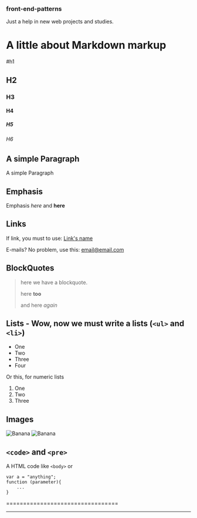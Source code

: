 ### front-end-patterns
Just a help in new web projects and studies.

# A little about Markdown markup

#h1
## H2
### H3
#### H4
##### H5
###### H6

## A simple Paragraph
A simple Paragraph

## Emphasis
Emphasis _here_ and **here**

## Links
If link, you must to use: [Link's name](http://google.com "any message here!")

E-mails? No problem, use this: <email@email.com>

## BlockQuotes

> here we have a blockquote.
> 
> here **too**
>
> and here _again_

## Lists - Wow, now we must write a lists (`<ul>` and `<li>`)

* One
* Two
* Three
* Four

Or this, for numeric lists

1. One
2. Two
3. Three

## Images

![Banana](http://cdn.osxdaily.com/wp-content/uploads/2013/07/dancing-banana.gif)
![Banana](http://cdn.osxdaily.com/wp-content/uploads/2013/07/dancing-banana.gif "a simple description")

## `<code>` and `<pre>`

A HTML code like `<body>` or

```
var a = "anything";
function (parameter){
	...
}

```


=================================


---------------------------------
